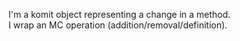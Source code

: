 I'm a komit object representing a change in a method.  
I wrap an MC operation (addition/removal/definition).